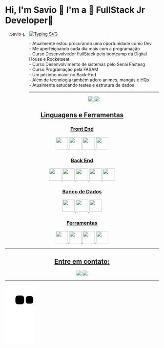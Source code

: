 # Hi, I'm Savio 👋 I'm a 🚀 FullStack Jr Developer🚀

<img align="left" alt="Savio-pic" height="250" style="border-radius:50px;" src="https://user-images.githubusercontent.com/29306697/207935913-3fdaa586-278f-4137-8b18-66a83c63c2bb.jpg">

[![Typing SVG](https://readme-typing-svg.demolab.com?font=Fira+Code&pause=1000&color=00FA9A&center=true&vCenter=true&width=500&lines=Programmers+can+create+new+World+in+code)](https://git.io/typing-svg)



<div>
- Atualmente estou procurando uma oportunidade como Dev<br>
- Me aperfeiçoando cada dia mais com a programação <br>
- Curso Desenvolvedor FullStack pelo bootcamp da Digital House e Rocketseat <br>
- Curso Desenvolvimento de sistemas pelo Senai Fastesg <br>
- Curso Programação pela FASAM <br>
- Um pézinho maior no Back-End  <br>
- Além de tecnologia também adoro animes, mangás e HQs <br>
- Atualmente estudando testes e estrutura de dados <br>
</div>
  
***************

<div align="center">
  <a href="https://github.com/saviocode">
  <img height="165em" src="https://github-readme-stats.vercel.app/api?username=saviocode&show_icons=true&theme=cobalt&include_all_commits=true&count_private=true"/>
  <img height="165em" src="https://github-readme-stats.vercel.app/api/top-langs/?username=saviocode&layout=compact&langs_count=7&theme=cobalt"/>
</div>


<h2 align="center">Linguagens e Ferramentas</h2>
  <h3 align="center">Front End</h3>
  <p align="center">
    <img height="40" width="40" src="https://cdn.simpleicons.org/css3/1C6B94" /> 
    <img height="40" width="40" src="https://cdn.simpleicons.org/html5/1C6B94"/> 
    <img height="40" width="40" src="https://cdn.simpleicons.org/javascript/1C6B94"/> 
    <img height="40" width="40" src="https://cdn.simpleicons.org/react/1C6B94"/>         
  </p>
  
  <h3 align="center">Back End</h3>
  <p align="center">
    <img height="40" width="40" src="https://cdn.simpleicons.org/nodedotjs/1C6B94"/> 
    <img height="40" width="40" src="https://cdn.simpleicons.org/express/1C6B94"/>
    <img height="40" width="40" src="https://cdn.simpleicons.org/typescript/1C6B94"/> 
    <img height="40" width="40" src="https://cdn.simpleicons.org/prisma/1C6B94"/> 
    <img height="40" width="40" src="https://cdn.simpleicons.org/jest/1C6B94"/>           
  </p>
  
  <h3 align="center">Banco de Dados</h3>
  <p align="center">
    <img height="40" width="40" src="https://cdn.simpleicons.org/postgresql/1C6B94"/>
    <img height="40" width="40" src="https://cdn.simpleicons.org/oracle/1C6B94"/>    
    <img height="40" width="40" src="https://cdn.simpleicons.org/mysql/1C6B94"/> 
  </p>
  
  <h3 align="center">Ferramentas</h3>
  <p align="center">
    <img height="40" width="40" src="https://cdn.simpleicons.org/trello/1C6B94"/>
    <img height="40" width="40" src="https://cdn.simpleicons.org/visualstudio/1C6B94"/>    
    <img height="40" width="40" src="https://cdn.simpleicons.org/insomnia/1C6B94"/> 
    <img height="40" width="40" src="https://cdn.simpleicons.org/github/1C6B94"/> 
  </p>


***************

<h2 align="center">Entre em contato:</h2>
<p align="center">
<a href = "mailto:savio.nascimento.gomes@gmail.com"><img src="https://img.shields.io/badge/Gmail-1C6B94?style=for-the-badge&logo=gmail&logoColor=white" target=" _blank"></a>
<a href="https://www.linkedin.com/in/savio-nascimento-gomes/" target="_blank"><img src="https://img.shields.io/badge/-LinkedIn-1C6B94?style=for-the-badge&logo=linkedin&logoColor=white" target="_blank"></a>
</p>


   
***************

  
  
  
  
  

  
  ![Snake animation](https://github.com/Leticia-Pinheiro/Leticia-Pinheiro/blob/output/github-contribution-grid-snake.svg)
 

